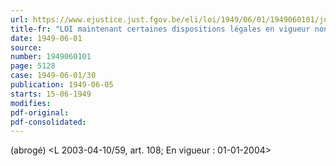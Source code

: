 ```yaml
---
url: https://www.ejustice.just.fgov.be/eli/loi/1949/06/01/1949060101/justel
title-fr: "LOI maintenant certaines dispositions légales en vigueur nonobstant la remise de l'armée sur pied de paix. (NOTE : Consultation des versions antérieures à partir du 05-06-1949 et mise à jour au 07-05-2003)"
date: 1949-06-01
source:
number: 1949060101
page: 5128
case: 1949-06-01/30
publication: 1949-06-05
starts: 15-06-1949
modifies:
pdf-original:
pdf-consolidated:
---
```


(abrogé) <L 2003-04-10/59, art. 108;  En vigueur :  01-01-2004>
